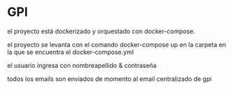 # GPI

el proyecto está dockerizado y orquestado con docker-compose.

el proyecto se levanta con el comando docker-compose up en la carpeta en la que se encuentra el docker-compose.yml

el usuario ingresa con nombreapellido & contraseña

todos los emails son enviados de momento al email centralizado de gpi
